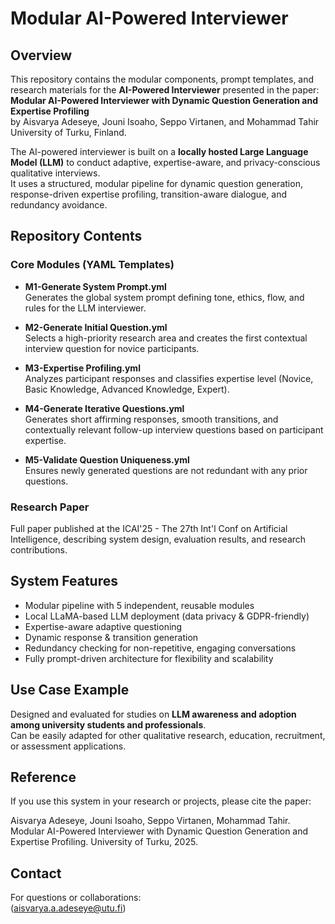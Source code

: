 # Modular AI-Powered Interviewer

## Overview

This repository contains the modular components, prompt templates, and research materials for the **AI-Powered Interviewer** presented in the paper:  
**Modular AI-Powered Interviewer with Dynamic Question Generation and Expertise Profiling**  
by Aisvarya Adeseye, Jouni Isoaho, Seppo Virtanen, and Mohammad Tahir  
University of Turku, Finland.

The AI-powered interviewer is built on a **locally hosted Large Language Model (LLM)** to conduct adaptive, expertise-aware, and privacy-conscious qualitative interviews.  
It uses a structured, modular pipeline for dynamic question generation, response-driven expertise profiling, transition-aware dialogue, and redundancy avoidance.

## Repository Contents

###  Core Modules (YAML Templates)
- **M1-Generate System Prompt.yml**  
  Generates the global system prompt defining tone, ethics, flow, and rules for the LLM interviewer.
  
- **M2-Generate Initial Question.yml**  
  Selects a high-priority research area and creates the first contextual interview question for novice participants.

- **M3-Expertise Profiling.yml**  
  Analyzes participant responses and classifies expertise level (Novice, Basic Knowledge, Advanced Knowledge, Expert).

- **M4-Generate Iterative Questions.yml**  
  Generates short affirming responses, smooth transitions, and contextually relevant follow-up interview questions based on participant expertise.

- **M5-Validate Question Uniqueness.yml**  
  Ensures newly generated questions are not redundant with any prior questions.

### Research Paper 
  Full paper published at the ICAI'25 - The 27th Int'l Conf on Artificial Intelligence, describing system design, evaluation results, and research contributions.

## System Features
- Modular pipeline with 5 independent, reusable modules
- Local LLaMA-based LLM deployment (data privacy & GDPR-friendly)
- Expertise-aware adaptive questioning
- Dynamic response & transition generation
- Redundancy checking for non-repetitive, engaging conversations
- Fully prompt-driven architecture for flexibility and scalability

## Use Case Example
Designed and evaluated for studies on **LLM awareness and adoption among university students and professionals**.  
Can be easily adapted for other qualitative research, education, recruitment, or assessment applications.

## Reference
If you use this system in your research or projects, please cite the paper:

Aisvarya Adeseye, Jouni Isoaho, Seppo Virtanen, Mohammad Tahir. Modular AI-Powered Interviewer with Dynamic Question Generation and Expertise Profiling. University of Turku, 2025.

## Contact
For questions or collaborations:  
(aisvarya.a.adeseye@utu.fi)  

